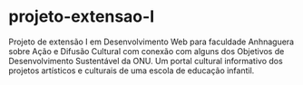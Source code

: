 # projeto-extensao-I
Projeto de extensão I em Desenvolvimento Web para faculdade Anhnaguera sobre Ação e Difusão Cultural com conexão com alguns dos Objetivos de Desenvolvimento Sustentável da ONU. Um portal cultural informativo dos projetos artísticos e culturais de uma escola de educação infantil.
